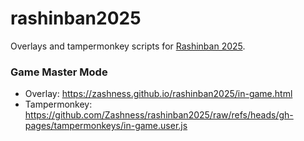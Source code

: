 # rashinban2025

Overlays and tampermonkey scripts for [Rashinban 2025](https://rashinban.org/).

### Game Master Mode

- Overlay: https://zashness.github.io/rashinban2025/in-game.html
- Tampermonkey: https://github.com/Zashness/rashinban2025/raw/refs/heads/gh-pages/tampermonkeys/in-game.user.js
